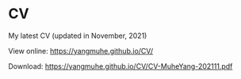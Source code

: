 # CV

My latest CV (updated in November, 2021)

View online: 
https://yangmuhe.github.io/CV/

Download: 
https://yangmuhe.github.io/CV/CV-MuheYang-202111.pdf
